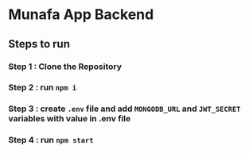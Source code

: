 # Munafa App Backend

## Steps to run

### Step 1 : Clone the Repository

### Step 2 : run ```npm i```

### Step 3 : create ```.env``` file and add ```MONGODB_URL``` and ```JWT_SECRET``` variables with value in .env file

### Step 4 : run ```npm start```
